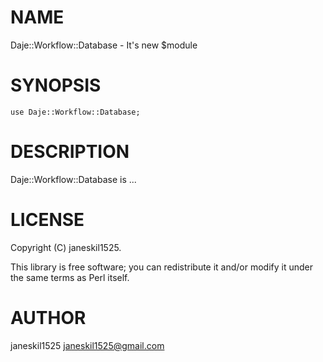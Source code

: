 
# NAME

Daje::Workflow::Database - It's new $module

# SYNOPSIS

    use Daje::Workflow::Database;

# DESCRIPTION

Daje::Workflow::Database is ...

# LICENSE

Copyright (C) janeskil1525.

This library is free software; you can redistribute it and/or modify
it under the same terms as Perl itself.

# AUTHOR

janeskil1525 <janeskil1525@gmail.com>
